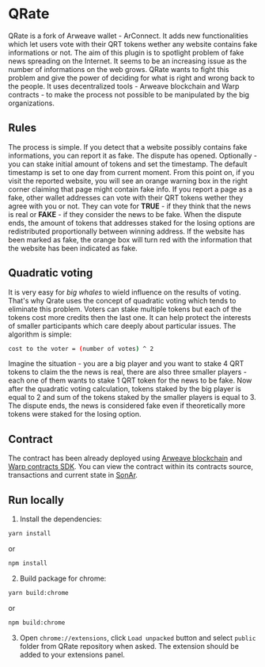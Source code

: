 # QRate

QRate is a fork of Arweave wallet - ArConnect. It adds new functionalities which let users vote with their QRT tokens wether any website contains fake informations or not. The aim of this plugin is to spotlight problem of fake news spreading on the Internet. It seems to be an increasing issue as the number of informations on the web grows. QRate wants to fight this problem and give the power of deciding for what is right and wrong back to the people. It uses decentralized tools - Arweave blockchain and Warp contracts - to make the process not possible to be manipulated by the big organizations.

## Rules

The process is simple. If you detect that a website possibly contains fake informations, you can report it as fake. The dispute has opened. Optionally - you can stake initial amount of tokens and set the timestamp. The default timestamp is set to one day from current moment. From this point on, if you visit the reported website, you will see an orange warning box in the right corner claiming that page might contain fake info. If you report a page as a fake, other wallet addresses can vote with their QRT tokens wether they agree with you or not. They can vote for **TRUE** - if they think that the news is real or **FAKE** - if they consider the news to be fake. When the dispute ends, the amount of tokens that addresses staked for the losing options are redistributed proportionally between winning address. If the website has been marked as fake, the orange box will turn red with the information that the website has been indicated as fake.

## Quadratic voting

It is very easy for _big whales_ to wield influence on the results of voting. That's why Qrate uses the concept of quadratic voting which tends to eliminate this problem. Voters can stake multiple tokens but each of the tokens cost more credits then the last one. It can help protect the interests of smaller participants which care deeply about particular issues. The algorithm is simple:

```sh
cost to the voter = (number of votes) ^ 2
```

Imagine the situation - you are a big player and you want to stake 4 QRT tokens to claim the the news is real, there are also three smaller players - each one of them wants to stake 1 QRT token for the news to be fake. Now after the quadratic voting calculation, tokens staked by the big player is equal to 2 and sum of the tokens staked by the smaller players is equal to 3. The dispute ends, the news is considered fake even if theoretically more tokens were staked for the losing option.

## Contract

The contract has been already deployed using [Arweave blockchain](https://arweave.org) and [Warp contracts SDK](https://github.com/warp-contracts/warp). You can view the contract within its contracts source, transactions and current state in [SonAr](https://sonar.warp.cc/#/app/contract/SaGNYkJaCiOjYYKBZUi8zvhS5R8gm_aFKWALKdGitYo).

## Run locally

1. Install the dependencies:

```sh
yarn install
```

or

```sh
npm install
```

2. Build package for chrome:

```sh
yarn build:chrome
```

or

```sh
npm build:chrome
```

3. Open `chrome://extensions`, click `Load unpacked` button and select `public` folder from QRate repository when asked. The extension should be added to your extensions panel.

